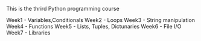 This is the thrird Python programming course

Week1 - Variables,Conditionals
Week2 - Loops
Week3 - String manipulation
Week4 - Functions
Week5 - Lists, Tuples, Dictunaries
Week6 - File I/O
Week7 - Libraries
